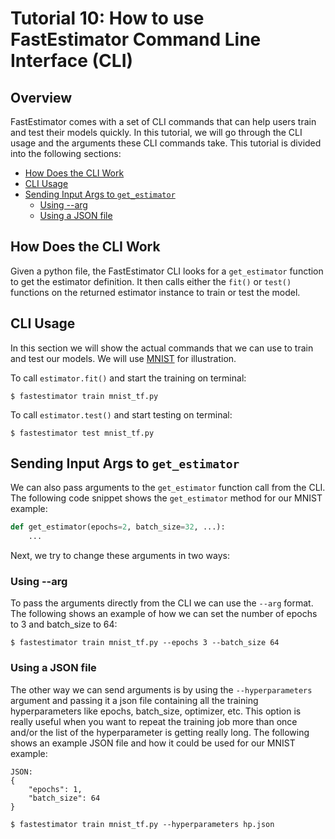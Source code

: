 # Tutorial 10: How to use FastEstimator Command Line Interface (CLI)

## Overview
FastEstimator comes with a set of CLI commands that can help users train and test their models quickly. In this tutorial, we will go through the CLI usage and the arguments these CLI commands take. This tutorial is divided into the following sections:

* [How Does the CLI Work](./tutorials/beginner/t10_cli#t10intro)
* [CLI Usage](./tutorials/beginner/t10_cli#t10usage)
* [Sending Input Args to `get_estimator`](./tutorials/beginner/t10_cli#t10args)
    * [Using --arg](./tutorials/beginner/t10_cli#t10arg)
    * [Using a JSON file](./tutorials/beginner/t10_cli#t10json)

<a id='t10intro'></a>
## How Does the CLI Work
Given a python file, the FastEstimator CLI looks for a `get_estimator` function to get the estimator definition. It then calls either the `fit()` or `test()` functions on the returned estimator instance to train or test the model.

<a id='t10usage'></a>
## CLI Usage
In this section we will show the actual commands that we can use to train and test our models. We will use [MNIST](https://github.com/fastestimator/fastestimator/tree/r1.0/https://github.com/fastestimator/fastestimator/tree/r1.0/apphub/image_classification/mnist/mnist_tf.py) for illustration.

  To call `estimator.fit()` and start the training on terminal:

```
$ fastestimator train mnist_tf.py
```

To call `estimator.test()` and start testing on terminal:

```
$ fastestimator test mnist_tf.py
```

<a id='t10args'></a>
## Sending Input Args to `get_estimator`
We can also pass arguments to the `get_estimator` function call from the CLI. The following code snippet shows the `get_estimator` method for our MNIST example:
```python
def get_estimator(epochs=2, batch_size=32, ...):
    ...
```

Next, we try to change these arguments in two ways:

<a id='t10arg'></a>
### Using --arg
To pass the arguments directly from the CLI we can use the `--arg` format. The following shows an example of how we can set the number of epochs to 3 and batch_size to 64:

```
$ fastestimator train mnist_tf.py --epochs 3 --batch_size 64
```

<a id='t10json'></a>
### Using a JSON file
The other way we can send arguments is by using the `--hyperparameters` argument and passing it a json file containing all the training hyperparameters like epochs, batch_size, optimizer, etc. This option is really useful when you want to repeat the training job more than once and/or the list of the hyperparameter is getting really long. The following shows an example JSON file and how it could be used for our MNIST example:
```
JSON:
{
    "epochs": 1,
    "batch_size": 64
}
```
```
$ fastestimator train mnist_tf.py --hyperparameters hp.json
```